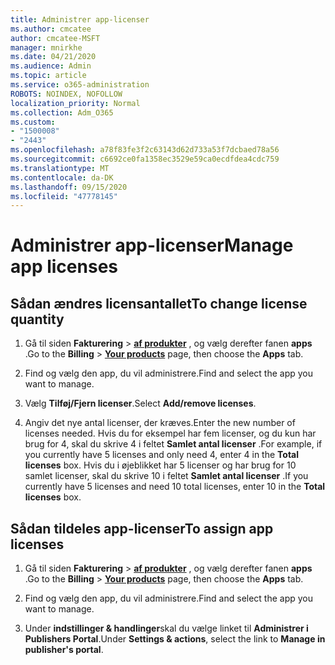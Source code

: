 ```yaml
---
title: Administrer app-licenser
ms.author: cmcatee
author: cmcatee-MSFT
manager: mnirkhe
ms.date: 04/21/2020
ms.audience: Admin
ms.topic: article
ms.service: o365-administration
ROBOTS: NOINDEX, NOFOLLOW
localization_priority: Normal
ms.collection: Adm_O365
ms.custom:
- "1500008"
- "2443"
ms.openlocfilehash: a78f83fe3f2c63143d62d733a53f7dcbaed78a56
ms.sourcegitcommit: c6692ce0fa1358ec3529e59ca0ecdfdea4cdc759
ms.translationtype: MT
ms.contentlocale: da-DK
ms.lasthandoff: 09/15/2020
ms.locfileid: "47778145"
---
```

# <a name="manage-app-licenses"></a><span data-ttu-id="1b319-102">Administrer app-licenser</span><span class="sxs-lookup"><span data-stu-id="1b319-102">Manage app licenses</span></span>

## <a name="to-change-license-quantity"></a><span data-ttu-id="1b319-103">Sådan ændres licensantallet</span><span class="sxs-lookup"><span data-stu-id="1b319-103">To change license quantity</span></span>

1. <span data-ttu-id="1b319-104">Gå til siden **Fakturering**  >  **[af produkter](https://go.microsoft.com/fwlink/p/?linkid=842054)** , og vælg derefter fanen **apps** .</span><span class="sxs-lookup"><span data-stu-id="1b319-104">Go to the **Billing** > **[Your products](https://go.microsoft.com/fwlink/p/?linkid=842054)** page, then choose the **Apps** tab.</span></span>

2. <span data-ttu-id="1b319-105">Find og vælg den app, du vil administrere.</span><span class="sxs-lookup"><span data-stu-id="1b319-105">Find and select the app you want to manage.</span></span>  

3. <span data-ttu-id="1b319-106">Vælg **Tilføj/Fjern licenser**.</span><span class="sxs-lookup"><span data-stu-id="1b319-106">Select **Add/remove licenses**.</span></span>

4. <span data-ttu-id="1b319-107">Angiv det nye antal licenser, der kræves.</span><span class="sxs-lookup"><span data-stu-id="1b319-107">Enter the new number of licenses needed.</span></span> <span data-ttu-id="1b319-108">Hvis du for eksempel har fem licenser, og du kun har brug for 4, skal du skrive 4 i feltet **Samlet antal licenser** .</span><span class="sxs-lookup"><span data-stu-id="1b319-108">For example, if you currently have 5 licenses and only need 4, enter 4 in the **Total licenses** box.</span></span> <span data-ttu-id="1b319-109">Hvis du i øjeblikket har 5 licenser og har brug for 10 samlet licenser, skal du skrive 10 i feltet **Samlet antal licenser** .</span><span class="sxs-lookup"><span data-stu-id="1b319-109">If you currently have 5 licenses and need 10 total licenses, enter 10 in the **Total licenses** box.</span></span>

## <a name="to-assign-app-licenses"></a><span data-ttu-id="1b319-110">Sådan tildeles app-licenser</span><span class="sxs-lookup"><span data-stu-id="1b319-110">To assign app licenses</span></span>

1. <span data-ttu-id="1b319-111">Gå til siden **Fakturering**  >  **[af produkter](https://go.microsoft.com/fwlink/p/?linkid=842054)** , og vælg derefter fanen **apps** .</span><span class="sxs-lookup"><span data-stu-id="1b319-111">Go to the **Billing** > **[Your products](https://go.microsoft.com/fwlink/p/?linkid=842054)** page, then choose the **Apps** tab.</span></span>

2. <span data-ttu-id="1b319-112">Find og vælg den app, du vil administrere.</span><span class="sxs-lookup"><span data-stu-id="1b319-112">Find and select the app you want to manage.</span></span>  

3. <span data-ttu-id="1b319-113">Under **indstillinger & handlinger**skal du vælge linket til **Administrer i Publishers Portal**.</span><span class="sxs-lookup"><span data-stu-id="1b319-113">Under **Settings & actions**, select the link to **Manage in publisher's portal**.</span></span>